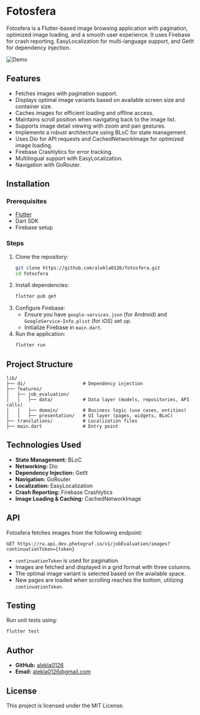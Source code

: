 # Fotosfera

Fotosfera is a Flutter-based image browsing application with pagination, optimized image loading, and a smooth user experience. It uses Firebase for crash reporting, EasyLocalization for multi-language support, and GetIt for dependency injection.

![Demo](assets/demo.gif)

## Features
- Fetches images with pagination support.
- Displays optimal image variants based on available screen size and container size.
- Caches images for efficient loading and offline access.
- Maintains scroll position when navigating back to the image list.
- Supports image detail viewing with zoom and pan gestures.
- Implements a robust architecture using BLoC for state management.
- Uses Dio for API requests and CachedNetworkImage for optimized image loading.
- Firebase Crashlytics for error tracking.
- Multilingual support with EasyLocalization.
- Navigation with GoRouter.

## Installation
### Prerequisites
- [Flutter](https://flutter.dev/docs/get-started/install)
- Dart SDK
- Firebase setup

### Steps
1. Clone the repository:
   ```sh
   git clone https://github.com/alekla0126/fotosfera.git
   cd fotosfera
   ```
2. Install dependencies:
   ```sh
   flutter pub get
   ```
3. Configure Firebase:
   - Ensure you have `google-services.json` (for Android) and `GoogleService-Info.plist` (for iOS) set up.
   - Initialize Firebase in `main.dart`.
4. Run the application:
   ```sh
   flutter run
   ```

## Project Structure
```
lib/
├── di/                     # Dependency injection
├── features/
│   ├── job_evaluation/
│   │   ├── data/           # Data layer (models, repositories, API calls)
│   │   ├── domain/         # Business logic (use cases, entities)
│   │   ├── presentation/   # UI layer (pages, widgets, BLoC)
├── translations/           # Localization files
├── main.dart               # Entry point
```

## Technologies Used
- **State Management:** BLoC
- **Networking:** Dio
- **Dependency Injection:** GetIt
- **Navigation:** GoRouter
- **Localization:** EasyLocalization
- **Crash Reporting:** Firebase Crashlytics
- **Image Loading & Caching:** CachedNetworkImage

## API
Fotosfera fetches images from the following endpoint:
```
GET https://ru.api.dev.photograf.io/v1/jobEvaluation/images?continuationToken={token}
```
- `continuationToken` is used for pagination.
- Images are fetched and displayed in a grid format with three columns.
- The optimal image variant is selected based on the available space.
- New pages are loaded when scrolling reaches the bottom, utilizing `continuationToken`.

## Testing
Run unit tests using:
```sh
flutter test
```

## Author
- **GitHub:** [alekla0126](https://github.com/alekla0126)
- **Email:** [alekla0126@gmail.com](mailto:alekla0126@gmail.com)

## License
This project is licensed under the MIT License.
